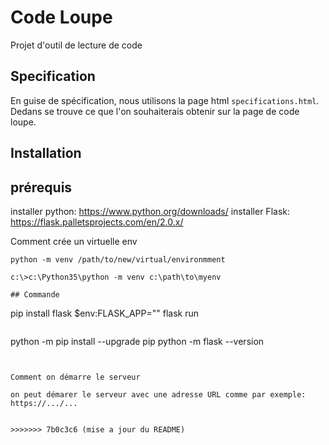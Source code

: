 # Code Loupe 

Projet d'outil de lecture de code

## Specification

En guise de spécification, nous utilisons la page html `specifications.html`. Dedans se trouve ce que l'on souhaiterais obtenir sur la page de code loupe.

## Installation

## prérequis 

installer python: https://www.python.org/downloads/ 
installer Flask: https://flask.palletsprojects.com/en/2.0.x/

Comment crée un virtuelle  env

```
python -m venv /path/to/new/virtual/environmment
```

```
c:\>c:\Python35\python -m venv c:\path\to\myenv

## Commande

```
pip install flask
$env:FLASK_APP=""
flask run
```

```
python -m pip install --upgrade pip
python -m flask --version
```


Comment on démarre le serveur

on peut démarer le serveur avec une adresse URL comme par exemple:
https://.../...


>>>>>>> 7b0c3c6 (mise a jour du README)
